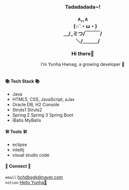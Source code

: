 <h3 align="center">
	Tadadadada~!<br><br>
	   ∧,,∧<br>
	　(∩`・ω・)<br>
	＿/_ミつ/￣￣￣/<br>
	　　＼/＿＿＿/<br>
	<br/>
 	Hi there👋
</h3>
<div align="center">
	I’m Yunha Hwnag, a growing developer 🌱
</div>

<br/>

<h4>📚 Tech Stack 📚</h4>

* Java
* HTML5, CSS, JavaScript, aJax
* Oracle DB, H2 Console
* Struts1 Struts2
* Spring 2 Spring 3 Spring Boot
* iBatis MyBatis

<h4>🛠️ Tools 🛠️</h4>

* eclipse
* intellij
* visual studio code

<h4>🎨 Connect 🎨</h4>

`email` hchdbsgk@naver.com <br/>
`notion` <a href="https://yunssiii.notion.site/Hello-Yunha-005847b898fc46b485078cf37278dacf?pvs=4">Hello Yunha👋</a>


